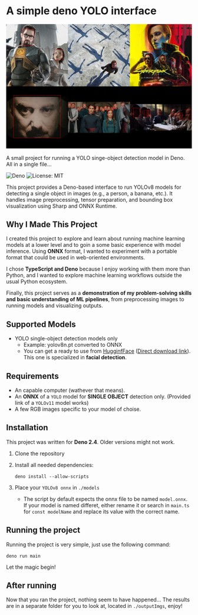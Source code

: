 
# A simple deno YOLO interface

<img src="coverImage.png">

A small project for running a YOLO singe-object detection model in Deno.
All in a single file...

![Deno](https://img.shields.io/badge/deno-v2.4-blue)
![License: MIT](https://img.shields.io/badge/license-MIT-green)

This project provides a Deno-based interface to run YOLOv8 models for detecting a single object in images (e.g., a person, a banana, etc.).
It handles image preprocessing, tensor preparation, and bounding box visualization using Sharp and ONNX Runtime.

## Why I Made This Project

I created this project to explore and learn about running machine learning models at a lower level and to goin a some basic experience with model inference. Using **ONNX** format, I wanted to experiment with a portable format that could be used in web-oriented environments.  

I chose **TypeScript and Deno** because I enjoy working with them more than Python, and I wanted to explore machine learning workflows outside the usual Python ecosystem.  

Finally, this project serves as a **demonstration of my problem-solving skills and basic understanding of ML pipelines**, from preprocessing images to running models and visualizing outputs.

## Supported Models
- YOLO single-object detection models only
  - Example: yolov8n.pt converted to ONNX
  - You can get a ready to use from [HugginfFace](https://huggingface.co/AdamCodd/YOLOv11n-face-detection/tree/main) ([Direct download link](https://huggingface.co/AdamCodd/YOLOv11n-face-detection/resolve/main/model.pt?download=true)). This one is specialized in **facial detection**.

## Requirements

- An capable computer (wathever that means).
- An **ONNX** of a `YOLO` model for **SINGLE OBJECT** detection only. (Provided link of a `YOLOv11` model works)
- A few RGB images specific to your model of choise.

## Installation

This project was written for **Deno 2.4**. Older versions might not work.

1. Clone the repository

2. Install all needed dependencies:
   ```
   deno install --allow-scripts
   ```

3. Place your `YOLOv8 onnx` in `./models`
   - The script by default expects the onnx file to be named `model.onnx`. If your model is named differet, either rename it or search in `main.ts` for `const modelName` and replace its value with the correct name.

## Running the project

Running the project is very simple, just use the following command:
```
deno run main
```
Let the magic begin!

## After running

Now that you ran the project, nothing seem to have happened...
The results are in a separate folder for you to look at, located in `./outputImgs`, enjoy!
